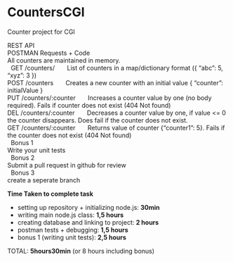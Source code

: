 # CountersCGI
Counter project for CGI

REST API <br/>
POSTMAN Requests + Code <br/>
All counters are maintained in memory. <br/>
 
GET /counters/  List of counters in a map/dictionary format ({ “abc”: 5, “xyz”: 3 }) <br/>
POST /counters  Creates a new counter with an initial value { “counter”: initialValue } <br/>
PUT /counters/:counter  Increases a counter value by one (no body required). Fails if counter does not exist (404 Not found) <br/>
DEL /counters/:counter  Decreases a counter value by one, if value <= 0 the counter disappears. Does fail if the counter does not exist. <br/>
GET /counters/:counter  Returns value of counter {“counter1”: 5}. Fails if the counter does not exist (404 Not found) <br/>
 
Bonus 1 <br/>
Write your unit tests <br/>
 
Bonus 2 <br/>
Submit a pull request in github for review <br/>
 
Bonus 3 <br/>
create a seperate branch <br/>


**Time Taken to complete task**
- setting up repository + initializing node.js: **30min** <br/>
- writing main node.js class: **1,5 hours** <br/>
- creating database and linking to project: **2 hours** <br/>
- postman tests + debugging: **1,5 hours** <br/>
- bonus 1 (writing unit tests): **2,5 hours** <br/>

TOTAL: **5hours30min** (or 8 hours including bonus)
